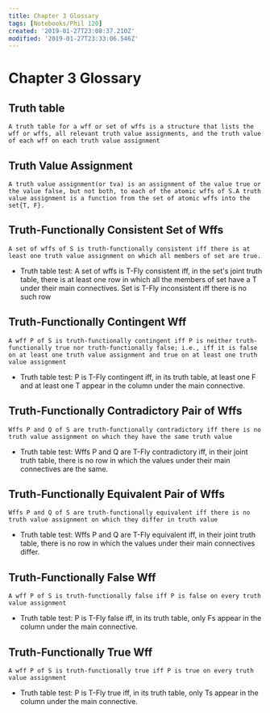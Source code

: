 ```yaml
---
title: Chapter 3 Glossary
tags: [Notebooks/Phil 120]
created: '2019-01-27T23:08:37.210Z'
modified: '2019-01-27T23:33:06.546Z'
---
```


# Chapter 3 Glossary

## Truth table
`A truth table for a wff or set of wffs is a structure that lists the wff or wffs, all relevant truth value assignments, and the truth value of each wff on each truth value assignment`

## Truth Value Assignment
`A truth value assignment(or tva) is an assignment of the value true or the value false, but not both, to each of the atomic wffs of S.A truth value assignment is a function from the set of atomic wffs into the set{T, F}.`

## Truth-Functionally Consistent Set of Wffs
`A set of wffs of S is truth-functionally consistent iff there is at least one truth value assignment on which all members of set are true.`
  * Truth table test: A set of wffs is T-Fly consistent iff, in the set's joint truth table, there is at least one row in which all the members of set have a T under their main connectives. Set is T-Fly inconsistent iff there is no such row
  
## Truth-Functionally Contingent Wff
`A wff P of S is truth-functionally contingent iff P is neither truth-functionally true nor truth-functionally false; i.e., iff it is false on at least one truth value assignment and true on at least one truth value assignment`
  * Truth table test: P is T-Fly contingent iff, in its truth table, at least one F and at least one T appear in the column under the main connective.
  
## Truth-Functionally Contradictory Pair of Wffs
`Wffs P and Q of S are truth-functionally contradictory iff there is no truth value assignment on which they have the same truth value`
  * Truth table test: Wffs P and Q are T-Fly contradictory iff, in their joint truth table, there is no row in which the values under their main connectives are the same.
  
## Truth-Functionally Equivalent Pair of Wffs
`Wffs P and Q of S are truth-functionally equivalent iff there is no truth value assignment on which they differ in truth value`
  * Truth table test: Wffs P and Q are T-Fly equivalent iff, in their joint truth table, there is no row in which the values under their main connectives differ.
  
## Truth-Functionally False Wff
`A wff P of S is truth-functionally false iff P is false on every truth value assignment`
  * Truth table test: P is T-Fly false iff, in its truth table, only Fs appear in the column under the main connective.
  
## Truth-Functionally True Wff
`A wff P of S is truth-functionally true iff P is true on every truth value assignment`
  * Truth table test: P is T-Fly true iff, in its truth table, only Ts appear in the column under the main connective.
